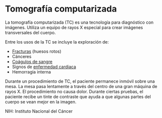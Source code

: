 Tomografía computarizada
========================


La tomografía computarizada (TC) es una tecnología para diagnóstico con imágenes. Utiliza un equipo de rayos X especial para crear imágenes transversales del cuerpo.


Entre los usos de la TC se incluye la exploración de:

* [Fracturas](https://medlineplus.gov/spanish/fractures.html) (huesos rotos)
* Cánceres
* [Coágulos de sangre](https://medlineplus.gov/spanish/bloodclots.html)
* Signos de [enfermedad cardiaca](https://medlineplus.gov/spanish/heartdiseases.html)
* Hemorragia interna


Durante un procedimiento de TC, el paciente permanece inmóvil sobre una mesa. La mesa pasa lentamente a través del centro de una gran máquina de rayos X. El procedimiento no causa dolor. Durante ciertas pruebas, el paciente recibe un tinte de contraste que ayuda a que algunas partes del cuerpo se vean mejor en la imagen.


NIH: Instituto Nacional del Cáncer

